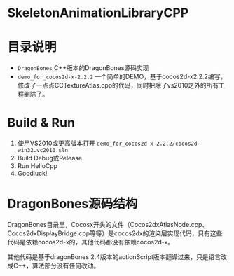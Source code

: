 SkeletonAnimationLibraryCPP
===========================

# 目录说明

* `DragonBones` C++版本的DragonBones源码实现
* `demo_for_cocos2d-x-2.2.2` 一个简单的DEMO，基于cocos2d-x2.2.2编写，修改了一点点CCTextureAtlas.cpp的代码，同时把除了vs2010之外的所有工程删除了。


# Build & Run

1. 使用VS2010或更高版本打开 `demo_for_cocos2d-x-2.2.2/cocos2d-win32.vc2010.sln`
2. Build Debug或Release
3. Run HelloCpp
4. Goodluck!

# DragonBones源码结构

DragonBones目录里，Cocosx开头的文件（Cocos2dxAtlasNode.cpp、Cocos2dxDisplayBridge.cpp等等）是cocos2dx的渲染层实现代码，只有这些代码是依赖cocos2d-x的，其他代码都没有依赖cocos2d-x。

其他代码是基于dragonBones 2.4版本的actionScript版本翻译过来，只是语言改成C++，算法部分没有任何改动。
